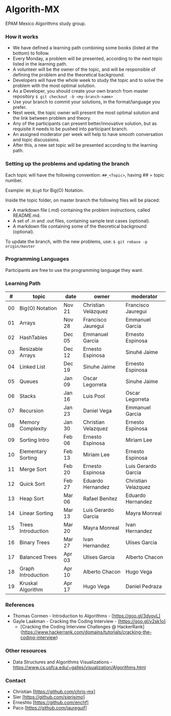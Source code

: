 # Algorith-MX

EPAM Mexico Algorithms study group.

### How it works

* We have defined a learning path combining some books (listed at the bottom) to follow.
* Every Monday, a problem will be presented, according to the next topic listed in the learning path.
* A volunteer will be the owner of the topic, and will be responsible of defining the problem and the theoretical background.
* Developers will have the whole week to study the topic and to solve the problem with the most optimal solution.
* As a Developer, you should create your own branch from master repository `$ git checkout -b <my-branch-name>`
* Use your branch to commit your solutions, in the format/language you prefer.
* Next week, the topic owner will present the most optimal solution and the link between problem and theory.
* Any of the participants can present better/innovative solution, but as requisite it needs to be pushed into participant branch.
* An assigned moderator per week will help to have smooth conversation and topic discussions.
* After this, a new set topic will be presented according to the learning path.

### Setting up the problems and updating the branch

Each topic will have the following convention: `##_<Topic>`, having ## = topic number.

Example: `00_BigO` for Big(O) Notation.

Inside the topic folder, on master branch the following files will be placed:

* A markdown file (.md) containing the problem instructions, called README.md.
* A set of .in and .out files, containing sample test cases (optional).
* A markdown file containing some of the theoretical background (optional).

To update the branch, with the new problems, use: `$ git rebase -p origin/master`

### Programming Languages

Participants are free to use the programming language they want.

### Learning Path

| #    | topic              | date   | owner               | moderator           |
| ---- | ------------------ | ------ | ------------------- | ------------------- |
| 00   | Big(O) Notation    | Nov 21 | Christian Velázquez | Francisco Jauregui  |
| 01   | Arrays             | Nov 28 | Francisco Jauregui  | Emmanuel García     |
| 02   | HashTables         | Dec 05 | Emmanuel García     | Ernesto Espinosa    |
| 03   | Resizable Arrays   | Dec 12 | Ernesto Espinosa    | Sinuhé Jaime        |
| 04   | Linked List        | Dec 19 | Sinuhe Jaime        | Ernesto Espinosa    |
| 05   | Queues             | Jan 09 | Oscar Legorreta     | Sinuhe Jaime        |
| 06   | Stacks             | Jan 16 | Luis Pool           | Oscar Legorreta     |
| 07   | Recursion          | Jan 23 | Daniel Vega         | Emmanuel Garcia     |
| 08   | Memory Complexity  | Jan 30 | Christian Velazquez | Ernesto Espinosa    |
| 09   | Sorting Intro      | Feb 06 | Ernesto Espinosa    | Miriam Lee          |
| 10   | Elementary Sorting | Feb 13 | Miriam Lee          | Ernesto Espinosa    |
| 11   | Merge Sort         | Feb 20 | Ernesto Espinosa    | Luis Gerardo Garcia |
| 12   | Quick Sort         | Feb 27 | Eduardo Hernandez   | Christian Velazquez |
| 13   | Heap Sort          | Mar 06 | Rafael Benitez      | Eduardo Hernandez   |
| 14   | Linear Sorting     | Mar 13 | Luis Gerardo Garcia | Mayra Monreal       |
| 15   | Trees Introduction | Mar 20 | Mayra Monreal       | Ivan Hernandez      |
| 16   | Binary Trees       | Mar 27 | Ivan Hernandez      | Ulises Garcia       |
| 17   | Balanced Trees     | Apr 03 | Ulises Garcia       | Alberto Chacon      |
| 18   | Graph Introduction | Apr 10 | Alberto Chacon      | Hugo Vega           |
| 19   | Kruskal Algorithm  | Apr 17 | Hugo Vega           | Daniel Pedraza      |

### References

* Thomas Cormen - Introduction to Algorithms - [https://goo.gl/3dyovL]
* Gayle Laakman - Cracking the Coding Interview - [https://goo.gl/v2sk1o]
  * [Cracking the Coding Interview Challenges @ HackerRank] (https://www.hackerrank.com/domains/tutorials/cracking-the-coding-interview)

### Other resources
* Data Structures and Algorithms Visualizations - https://www.cs.usfca.edu/~galles/visualization/Algorithms.html

### Contact

* Christian [https://github.com/chris-mx]
* Sier      [https://github.com/sierisimo]
* Erneshto  [https://github.com/enchf]
* Paco      [https://github.com/jaureguif]
